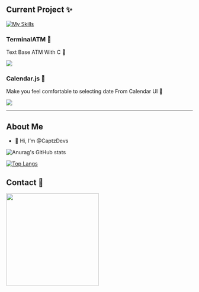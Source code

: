 ## Current Project ✨  



[![My Skills](https://skillicons.dev/icons?i=html,css,js,jquery,nodejs,react,nextjs,express,php,mysql,github,mongodb)](https://skillicons.dev)

### TerminalATM 📆
Text Base ATM With C 💞

<a href="https://github.com/CaptzDevs/terminalATM">
  <img align="center" src="https://github-readme-stats.vercel.app/api/pin/?username=CaptzDevs&repo=terminalATM" />
</a>

### Calendar.js 📆
Make you feel comfortable to selecting date From Calendar UI 💞

<a href="https://github.com/CaptzDevs/c-calendar.js">
  <img align="center" src="https://github-readme-stats.vercel.app/api/pin/?username=CaptzDevs&repo=TerminalATM" />
</a>

-------

## About Me
- 👋 Hi, I’m @CaptzDevs



![Anurag's GitHub stats](https://github-readme-stats.vercel.app/api?username=CaptzDevs&show_icons=true&theme=tokyonight)  

[![Top Langs](https://github-readme-stats.vercel.app/api/top-langs/?username=CaptzDevs&layout=compact)](https://github.com/anuraghazra/github-readme-stats)

## Contact 💌
 [<img width='250' src="https://img.shields.io/badge/-Captun Siwakorn-1877F2?style=for-the-badge&logo=Facebook&logoColor=white"/>](https://www.facebook.com/CaptainSiwakorn1)
 
 
 
<!---
CaptzDevs/CaptzDevs is a ✨ special ✨ repository because its `README.md` (this file) appears on your GitHub profile.
You can click the Preview link to take a look at your changes.
--->
